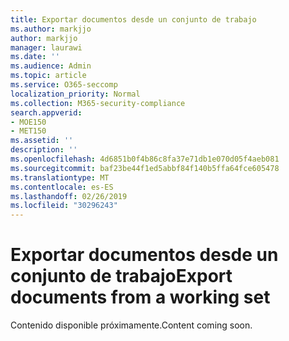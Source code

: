 ```yaml
---
title: Exportar documentos desde un conjunto de trabajo
ms.author: markjjo
author: markjjo
manager: laurawi
ms.date: ''
ms.audience: Admin
ms.topic: article
ms.service: O365-seccomp
localization_priority: Normal
ms.collection: M365-security-compliance
search.appverid:
- MOE150
- MET150
ms.assetid: ''
description: ''
ms.openlocfilehash: 4d6851b0f4b86c8fa37e71db1e070d05f4aeb081
ms.sourcegitcommit: baf23be44f1ed5abbf84f140b5ffa64fce605478
ms.translationtype: MT
ms.contentlocale: es-ES
ms.lasthandoff: 02/26/2019
ms.locfileid: "30296243"
---
```

# <a name="export-documents-from-a-working-set"></a><span data-ttu-id="df6e9-102">Exportar documentos desde un conjunto de trabajo</span><span class="sxs-lookup"><span data-stu-id="df6e9-102">Export documents from a working set</span></span>

<span data-ttu-id="df6e9-103">Contenido disponible próximamente.</span><span class="sxs-lookup"><span data-stu-id="df6e9-103">Content coming soon.</span></span>